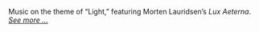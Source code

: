 Music on the theme of &ldquo;Light,&rdquo; featuring Morten Lauridsen&rsquo;s _Lux Aeterna_. <a href="light">_See more ..._</a>
